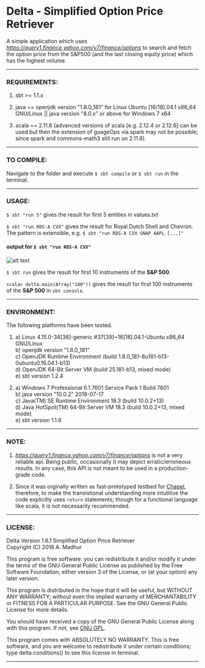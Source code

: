 # Delta - Simplified Option Price Retriever

A simple application which uses *https://query1.finance.yahoo.com/v7/finance/options* to search and fetch the option price from the S&P500 (and the last closing equity price) which has the highest volume.  

* * *
### REQUIREMENTS:

1. sbt >= 1.1.x

2. java == openjdk version "1.8.0\_181" for Linux Ubuntu [16/18].04.1 x86\_64 GNU/Linux || java version "8.0.x" or above for Windows 7 x64

3. scala == 2.11.8 (advanced versions of scala [e.g. 2.12.4 or 2.12.6] can be used but then the extension of guageOps via spark may not be possible; since spark and commons-math3 still run on 2.11.8).
* * *
### TO COMPILE:

Navigate to the folder and execute `$ sbt compile` or `$ sbt run` in the terminal.
* * * 
### USAGE:

```$ sbt "run 5"```
gives the result for first 5 entities in values.txt

```$ sbt "run RDS-A CVX"```
gives the result for Royal Dutch Shell and Chevron. The pattern is extensible, e.g. `$ sbt "run RDS-A CVX SNAP AAPL [...]"`  
#### output for `$ sbt "run RDS-A CVX"`  
![alt text](ss.jpg "RDS-A CVX")

```$ sbt run```
gives the result for first 10 instruments of the **S&P 500**.  

```scala> delta.main(Array("100"))```
gives the result for first 100 instruments of the **S&P 500** in `sbt console`.  


* * *		
### ENVIRONMENT:

The following platforms have been tested.

1. a) Linux 4.15.0-34[36]-generic #37[39]~16[18].04.1-Ubuntu x86\_64 GNU/Linux  
   b) openjdk version "1.8.0\_181"  
   c) OpenJDK Runtime Environment (build 1.8.0\_181-8u181-b13-0ubuntu0.16.04.1-b13)  
   d) OpenJDK 64-Bit Server VM (build 25.181-b13, mixed mode)  
   e) sbt version 1.2.4  

2. a) Windows 7 Professional 6.1.7601 Service Pack 1 Build 7601  
   b) java version "10.0.2" 2018-07-17  
   c) Java(TM) SE Runtime Environment 18.3 (build 10.0.2+13)  
   d) Java HotSpot(TM) 64-Bit Server VM 18.3 (build 10.0.2+13, mixed mode)  
   e) sbt version 1.1.6  

* * *
### NOTE:

1. *https://query1.finance.yahoo.com/v7/finance/options* is not a very reliable api. Being public, occasionally it may depict erratic/erroneous results. In any case, this API is not meant to be used in a production-grade code.

2. Since it was orginally written as fast-prototyped testbed for [Chapel](https://chapel-lang.org/), therefore, to make the transistional understanding more intutitive the code explicitly uses `return` statements; though for a functional language like scala, it is not necessarily recommended.

* * *
### LICENSE:

 Delta Version 1.6.1 Simplified Option Price Retriever  
 Copyright (C) 2018  A. Madhur  

 This program is free software: you can redistribute it and/or modify it under the terms of the GNU General Public License as published by the Free Software Foundation, either version 3 of the License, or
 (at your option) any later version.

 This program is distributed in the hope that it will be useful, but WITHOUT ANY WARRANTY; without even the implied warranty of MERCHANTABILITY or FITNESS FOR A PARTICULAR PURPOSE.  See the GNU General Public License for more details.

 You should have received a copy of the GNU General Public License along with this program.  If not, see [GNU GPL](https://www.gnu.org/licenses/).

 This program comes with ABSOLUTELY NO WARRANTY. This is free software, and you are welcome to redistribute it under certain conditions; type delta.conditions() to see this license in terminal.
* * *
